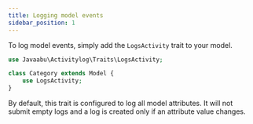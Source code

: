 ```yaml
---
title: Logging model events
sidebar_position: 1
---
```


To log model events, simply add the `LogsActivity` trait to your model.

```php
use Javaabu\Activitylog\Traits\LogsActivity;

class Category extends Model {
    use LogsActivity;
}
```

By default, this trait is configured to log all model attributes. It will not submit empty logs and a log is created only if an attribute value changes.
